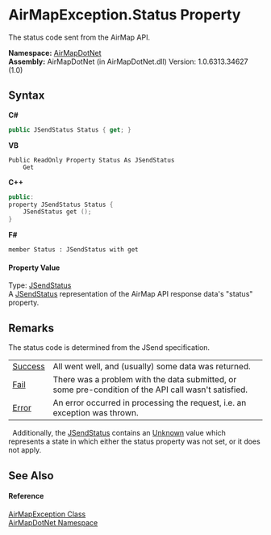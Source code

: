 # AirMapException.Status Property 
 

The status code sent from the AirMap API.

**Namespace:**&nbsp;<a href="b5783ccd-d544-c2c9-c0be-1f622d02460a">AirMapDotNet</a><br />**Assembly:**&nbsp;AirMapDotNet (in AirMapDotNet.dll) Version: 1.0.6313.34627 (1.0)

## Syntax

**C#**<br />
``` C#
public JSendStatus Status { get; }
```

**VB**<br />
``` VB
Public ReadOnly Property Status As JSendStatus
	Get
```

**C++**<br />
``` C++
public:
property JSendStatus Status {
	JSendStatus get ();
}
```

**F#**<br />
``` F#
member Status : JSendStatus with get

```


#### Property Value
Type: <a href="59b90dba-c56c-d26d-3b84-656af22cb9cd">JSendStatus</a><br />A <a href="59b90dba-c56c-d26d-3b84-656af22cb9cd">JSendStatus</a> representation of the AirMap API response data's "status" property.

## Remarks

The status code is determined from the JSend specification.
&nbsp;<table><tr><td><a href="59b90dba-c56c-d26d-3b84-656af22cb9cd">Success</a></td><td>All went well, and (usually) some data was returned.</td></tr><tr><td><a href="59b90dba-c56c-d26d-3b84-656af22cb9cd">Fail</a></td><td>There was a problem with the data submitted, or some pre-condition of the API call wasn't satisfied.</td></tr><tr><td><a href="59b90dba-c56c-d26d-3b84-656af22cb9cd">Error</a></td><td>An error occurred in processing the request, i.e. an exception was thrown.</td></tr></table>&nbsp;
Additionally, the <a href="59b90dba-c56c-d26d-3b84-656af22cb9cd">JSendStatus</a> contains an <a href="59b90dba-c56c-d26d-3b84-656af22cb9cd">Unknown</a> value which represents a state in which either the status property was not set, or it does not apply.


## See Also


#### Reference
<a href="d82ff8cb-4e8e-4f49-2c4c-a1d978cbdb1c">AirMapException Class</a><br /><a href="b5783ccd-d544-c2c9-c0be-1f622d02460a">AirMapDotNet Namespace</a><br />